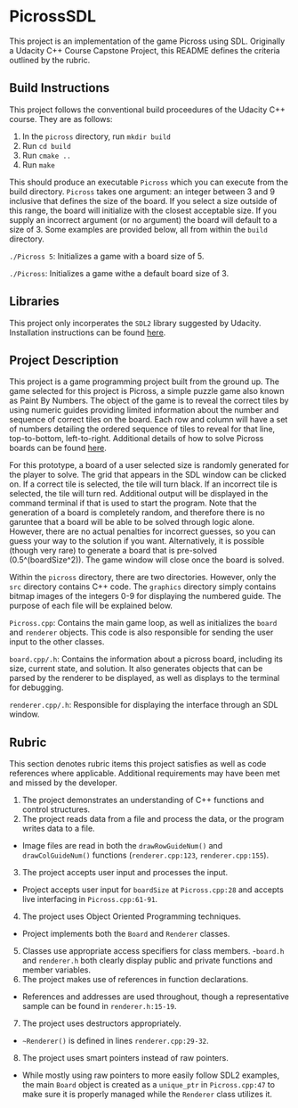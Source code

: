 # PicrossSDL
This project is an implementation of the game Picross using SDL. Originally a Udacity C++ Course Capstone Project, this README defines the criteria outlined by the rubric.

## Build Instructions

This project follows the conventional build proceedures of the Udacity C++ course. They are as follows:

1. In the `picross` directory, run `mkdir build`
2. Run `cd build`
3. Run `cmake ..`
4. Run `make`

This should produce an executable `Picross` which you can execute from the build directory. `Picross` takes one argument: an integer between 3 and 9 inclusive that defines the size of the board. If you select a size outside of this range, the board will initialize with the closest acceptable size. If you supply an incorrect argument (or no argument) the board will default to a size of 3. Some examples are provided below, all from within the `build` directory.

`./Picross 5`: Initializes a game with a board size of 5.

`./Picross`: Initializes a game withe a default board size of 3.

## Libraries

This project only incorperates the `SDL2` library suggested by Udacity. Installation instructions can be found [here](https://wiki.libsdl.org/Installation).

## Project Description

This project is a game programming project built from the ground up. The game selected for this project is Picross, a simple puzzle game also known as Paint By Numbers. The object of the game is to reveal the correct tiles by using numeric guides providing limited information about the number and sequence of correct tiles on the board. Each row and column will have a set of numbers detailing the ordered sequence of tiles to reveal for that line, top-to-bottom, left-to-right. Additional details of how to solve Picross boards can be found [here](https://en.wikipedia.org/wiki/Nonogram#Example).

For this prototype, a board of a user selected size is randomly generated for the player to solve. The grid that appears in the SDL window can be clicked on. If a correct tile is selected, the tile will turn black. If an incorrect tile is selected, the tile will turn red. Additional output will be displayed in the command terminal if that is used to start the program. Note that the generation of a board is completely random, and therefore there is no garuntee that a board will be able to be solved through logic alone. However, there are no actual penalties for incorrect guesses, so you can guess your way to the solution if you want. Alternatively, it is possible (though very rare) to generate a board that is pre-solved (0.5^(boardSize^2)). The game window will close once the board is solved.

Within the `picross` directory, there are two directories. However, only the `src` directory contains C++ code. The `graphics` directory simply contains bitmap images of the integers 0-9 for displaying the numbered guide. The purpose of each file will be explained below.

`Picross.cpp`: Contains the main game loop, as well as initializes the `board` and `renderer` objects. This code is also responsible for sending the user input to the other classes.

`board.cpp/.h`: Contains the information about a picross board, including its size, current state, and solution. It also generates objects that can be parsed by the renderer to be displayed, as well as displays to the terminal for debugging.

`renderer.cpp/.h`: Responsible for displaying the interface through an SDL window.

## Rubric

This section denotes rubric items this project satisfies as well as code references where applicable. Additional requirements may have been met and missed by the developer.

1. The project demonstrates an understanding of C++ functions and control structures.
2. The project reads data from a file and process the data, or the program writes data to a file.
  - Image files are read in both the `drawRowGuideNum()` and `drawColGuideNum()` functions (`renderer.cpp:123`, `renderer.cpp:155`).
3. The project accepts user input and processes the input.
  - Project accepts user input for `boardSize` at `Picross.cpp:28` and accepts live interfacing in `Picross.cpp:61-91`.
4. The project uses Object Oriented Programming techniques.
  - Project implements both the `Board` and `Renderer` classes.
5. Classes use appropriate access specifiers for class members.
  -`board.h` and `renderer.h` both clearly display public and private functions and member variables.
6. The project makes use of references in function declarations.
  - References and addresses are used throughout, though a representative sample can be found in `renderer.h:15-19`.
7. The project uses destructors appropriately.
  - `~Renderer()` is defined in lines `renderer.cpp:29-32`.
8. The project uses smart pointers instead of raw pointers.
  - While mostly using raw pointers to more easily follow SDL2 examples, the main `Board` object is created as a `unique_ptr` in `Picross.cpp:47` to make sure it is properly managed while the `Renderer` class utilizes it.

